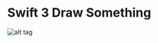 # Swift 3 Draw Something
![alt tag](https://github.com/MaorS/IOS-HW-drawSomething/blob/master/draw.gif?raw=true)
